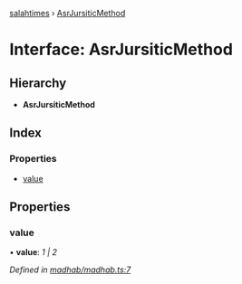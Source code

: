 [salahtimes](../README.md) › [AsrJursiticMethod](asrjursiticmethod.md)

# Interface: AsrJursiticMethod

## Hierarchy

* **AsrJursiticMethod**

## Index

### Properties

* [value](asrjursiticmethod.md#value)

## Properties

###  value

• **value**: *1 | 2*

*Defined in [madhab/madhab.ts:7](https://github.com/doniseferi/salahtimes/blob/e43bde0/src/madhab/madhab.ts#L7)*
